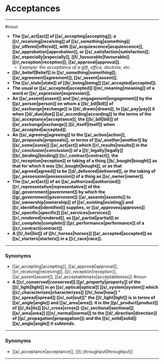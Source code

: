 # Acceptances
---
#noun
- **The [[a/_act|act]] of [[a/_accepting|accepting]]; a [[r/_receiving|receiving]] of [[s/_something|something]] [[o/_offered|offered]], with [[a/_acquiescence|acquiescence]], [[a/_approbation|approbation]], or [[s/_satisfaction|satisfaction]]; [[e/_especially|especially]], [[f/_favourable|favourable]] [[r/_reception|reception]]; [[a/_approval|approval]].**
	- _Example: the acceptance of a gift, office, doctrine, etc._
- **[[b/_belief|Belief]] in [[s/_something|something]]; [[a/_agreement|agreement]], [[a/_assent|assent]].**
- **The [[s/_state|state]] of [[b/_being|being]] [[a/_accepted|accepted]].**
- **The usual or [[a/_accepted|accepted]] [[m/_meaning|meaning]] of a word or [[e/_expression|expression]].**
- **An [[a/_assent|assent]] and [[e/_engagement|engagement]] by the [[p/_person|person]] on whom a [[b/_bill|bill]] of [[e/_exchange|exchange]] is [[d/_drawn|drawn]], to [[p/_pay|pay]] it when [[d/_due|due]] [[a/_according|according]] to the terms of the [[a/_acceptance|acceptance]]; the [[b/_bill|bill]] of [[e/_exchange|exchange]] [[i/_itself|itself]] when [[a/_accepted|accepted]].**
- **An [[a/_agreeing|agreeing]] to the [[a/_action|action]], [[p/_proposals|proposals]], or terms of [[a/_another|another]] by [[s/_some|some]] [[a/_act|act]] which [[r/_results|results]] in the [[c/_conclusion|conclusion]] of a [[l/_legally|legally]] [[b/_binding|binding]] [[c/_contract|contract]]; the [[r/_reception|reception]] or taking of a thing [[b/_bought|bought]] as that for which it was [[b/_bought|bought]], or as that [[a/_agreed|agreed]] to be [[d/_delivered|delivered]], or the taking of [[p/_possession|possession]] of a thing as [[o/_owner|owner]].**
- **The [[a/_act|act]] of an [[a/_authorized|authorized]] [[r/_representative|representative]] of the [[g/_government|government]] by which the [[g/_government|government]] [[a/_assents|assents]] to [[o/_ownership|ownership]] of [[e/_existing|existing]] and [[i/_identified|identified]] supplies, or [[a/_approves|approves]] [[s/_specific|specific]] [[s/_services|services]] [[r/_rendered|rendered]], as [[p/_partial|partial]] or [[c/_complete|complete]] [[p/_performance|performance]] of a [[c/_contract|contract]].**
- **A [[l/_list|list]] of [[h/_horses|horses]] [[a/_accepted|accepted]] as [[s/_starters|starters]] in a [[r/_race|race]].**
---
### Synonyms
- [[a/_accepting|accepting]], [[a/_approval|approval]], [[r/_receiving|receiving]], [[r/_reception|reception]], [[a/_assent|assent]], [[a/_acceptableness|acceptableness]]
#noun
- **A [[c/_conserved|conserved]] [[p/_property|property]] of the [[l/_light|light]] in an [[o/_optical|optical]] [[s/_system|system]] which [[c/_characterizes|characterizes]] [[h/_how|how]] "[[s/_spread|spread]] [[o/_out|out]]" the [[l/_light|light]] is in terms of [[a/_angle|angle]] and [[a/_area|area]]: it is the [[p/_product|product]] of [[i/_its|its]] [[c/_cross|cross]]-[[s/_sectional|sectional]] [[a/_area|area]] ([[n/_normal|normal]] to the [[d/_direction|direction]] of [[p/_propagation|propagation]]) and the [[s/_solid|solid]] [[a/_angle|angle]] it subtends.**
---
### Synonyms
- [[a/_acceptance|acceptance]], [[t/_throughput|throughput]]
---
